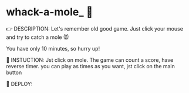 # whack-a-mole_ :eyes:


:point_right: DESCRIPTION:  Let's remember old good game. Just click your mouse and try to catch a mole :mouse:

You have only 10 minutes, so hurry up!


:page_facing_up: INSTUCTION: Jst click on mole. The game can count a score, have reverse timer. you can play as times as you want, jst click on the main button  

:eyes: DEPLOY: 
